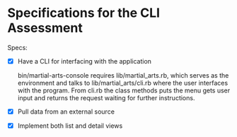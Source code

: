 # Specifications for the CLI Assessment

Specs:
- [x] Have a CLI for interfacing with the application

    bin/martial-arts-console requires lib/martial_arts.rb, which serves as the environment and talks to
    lib/martial_arts/cli.rb where the user interfaces with the program. From cli.rb the class methods puts the menu
    gets user input and returns the request waiting for further instructions.

- [x] Pull data from an external source
- [x] Implement both list and detail views
